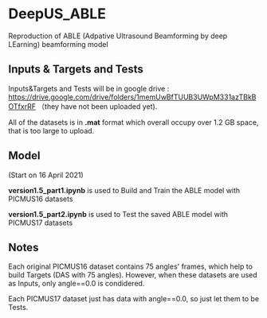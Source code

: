 # DeepUS_ABLE
Reproduction of ABLE (Adpative Ultrasound Beamforming by deep LEarning) beamforming model

## Inputs & Targets and Tests
Inputs&Targets and Tests will be in google drive : https://drive.google.com/drive/folders/1memUwBfTUUB3UWpM331azTBkBOTfxrRF （they have not been uploaded yet).

All of the datasets is in **.mat** format which overall occupy over 1.2 GB space, that is too large to upload.


## Model
(Start on 16 April 2021)

**version1.5_part1.ipynb** is used to Build and Train the ABLE model with PICMUS16 datasets

**version1.5_part2.ipynb** is used to Test the saved ABLE model with PICMUS17 datasets

## Notes
Each original PICMUS16 dataset contains 75 angles' frames, which help to build Targets (DAS with 75 angles). However, when these datasets are used as Inputs, only angle==0.0 is condidered.

Each PICMUS17 dataset just has data with angle==0.0, so just let them to be Tests.



